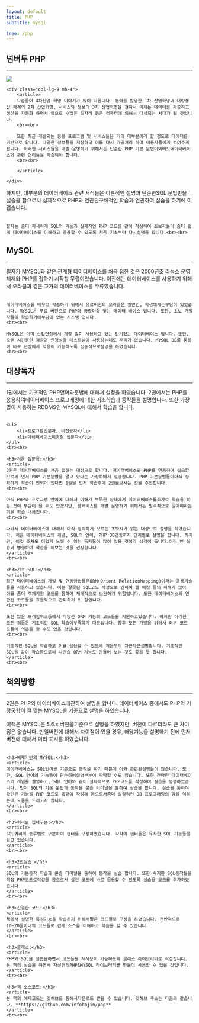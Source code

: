 ```yaml
---
layout: default
title: PHP
subtitle: mysql

tree: /php
---
```


## 넘버투 PHP
<hr>
<div class="row">
    <div class="col-lg-3 mb-4">
        <img src="../img/php2.jpg">
    </div>

    <div class="col-lg-9 mb-4">
        <article>
        요즘들어 4차산업 혁명 이야기가 많이 나옵니다. 동력을 발명한 1차 산업혁명과 대량생산 체계의 2차 산업혁명, 서비스와 정보의 3차 산업혁명을 걸쳐서 이제는 데이터를 가공하고생산을 자동화 하면서 앞으로 수많은 일자리 등은 컴퓨터에 의해서 대체되는 시대가 될 것입니다.
        <br><br>

        또한 최근 개발되는 응용 프로그램 및 서비스들은 거의 대부분이라 할 정도로 데이터를 기반으로 합니다. 다양한 정보들을 저장하고 이를 다시 가공처리 하여 이용자들에게 보여주게 됩니다. 이러한 서비스들을 개발 운영하기 위해서는 단순한 PHP 기본 문법이외에도데이터베이스와 관련 언어들을 학습해야 합니다.
        <br><br>
        
        </article>    

    </div>
</div>

<section>          
    하지만, 대부분의 데이터베이스 관련 서적들은 이론적인 설명과 단순한SQL 문법만을 실습을 함으로서 실제적으로 PHP와 연관된구체적인 학습과 연관하여 실습을 하기에 어렵습니다.<br><br>

    필자는 좀더 자세하게 SQL의 기능과 실제적인 PHP 코드를 같이 작성하여 초보자들이 좀더 쉽게 데이터베이스를 이해하고 응용할 수 있도록 처음 기초부터 다시설명을 합니다.<br><br>
</section>

<h2>MySQL</h2>
<hr>
<section>            
    필자가 MYSQL과 같은 관계형 데이터베이스를 처음 접한 것은 2000년초 리눅스 운영체제와 PHP를 접하기 시작할 무렵이었습니다. 이전에는 데이터베이스를 사용하기 위해서 오라클과 같은 고가의 데이터베이스를 주류였습니다.
    <br><br>

    데이터베이스를 배우고 학습하기 위해서 유료버전의 오라클은 일반인, 학생에게는부담이 있었습니다. MYSQL은 무료 버전으로 PHP와 궁합이잘 맞는 데이터 베이스 입니다. 또한, 초보 개발자들이 학습하기에부담이 없는 시스템 입니다.
    <br><br>

    MYSQL은 이미 산업현장에서 가장 많이 사용하고 있는 인기있는 데이터베이스 입니다. 또한, 오랜 시간동안 검증과 안정성을 테스트받아 사용하는데도 무리가 없습니다. MYSQL DB를 통하여 바로 현장에서 적용이 가능하도록 집중적으로설명을 하였습니다.   
    <br><br>   
</section>

<h2>대상독자</h2>     
<hr>
<section>
    1권에서는 기초적인 PHP언어와문법에 대해서 설정을 하였습니다. 2권에서는 PHP를 응용하여데이터베이스 프로그래밍에 대한 기초학습과 동작들을 설명합니다. 또한 가장 많이 사용하는 RDBMS인 MYSQL에 대해서 학습을 합니다.
    <br><br>   

    <ul>
        <li>프로그램입문자, 비전공자</li>  
        <li>데이터베이스미경험 입문자</li>
    </ul>
    <br><br> 

    <h3>처음 입문용:</h3>
    <article>
    2권은 데이터베이스를 처음 접하는 대상으로 합니다. 데이터베이스와 PHP를 연동하여 실습함으로써 먼저 PHP 기본문법을 알고 있다는 가정하에서 설명합니다. PHP 기본문법들이아직 정확하게 학습이 안되어 있다면 1권을 먼저 학습후에 2권을보시는 것을 추천합니다.
    <br><br>   

    아직 PHP와 프로그램 언어에 대해서 이해가 부족한 상태에서 데이터베이스를추가로 학습을 하는 것이 부담이 될 수도 있겠지만, 웹서비스를 개발 운영하기 위해서는 필수적으로 알아야하는 기본 학습 내용입니다.
    <br><br>  

    따라서 데이터베이스에 대해서 아직 정확하게 모르는 초보자가 읽는 대상으로 설명을 하였습니다. 처음 데이터베이스의 개념, SQL의 언어, PHP DB연동까지 단계별로 설명을 합니다. 하지만, 이것 조차도 어렵게 느낄 수 있는 독자들이 많이 있을 것이라 생각이 듭니다.여러 번 실습과 병행하여 학습을 해보는 것을 권장합니다.
    </article>
    <br><br> 

    <h3>기초 SQL:</h3>
    <article>
    최근 데이터베이스의 개발 및 연동방법들은ORM(Orient RelationMapping)이라는 응용기술들을 사용하고 있습니다. 이는 잘못된 SQL코드 작성으로 인하여 웹 해킹 등의 피해가 많아 이를 좀더 객체지향 코드를 통하여 체계적으로 보완하기 위함입니다. 또한 데이터베이스와 연관된 코드들을 효율적으로 관리하기 위 함입니다.
    <br><br>    

    또한 많은 프레임워크등에서 다양한 ORM 기능의 코드들을 지원하고있습니다. 하지만 이러한 모든 점들은 기초적인 SQL 학습이부족하기 때문입니다. 향후 모든 개발을 위해서 외부 코드 모듈에 의존을 할 수도 없을 것입니다.
    <br><br>   

    기초적인 SQL을 학습하고 이를 응용할 수 있도록 처음부터 차근차근설명합니다. 기초적인 SQL을 같이 학습함으로써 나만의 ORM 기능도 만들어 보는 것도 좋을 듯 합니다.
    </article>
    <br><br> 

</section>

<h2>책의방향</h2>     
<hr>
<section>
    2권은 PHP와 데이터베이스에관하여 설명을 합니다. 데이터베이스 중에서도 PHP와 가장궁합이 잘 맞는 MYSQL을 기준으로 설명을 하였습니다.   
    <br><br> 
    이책은 MYSQL은 5.6.x 버전을기준으로 설명을 하였지만, 버전이 다르더라도 큰 차이점은 없습니다. 만일버전에 대해서 차이점이 있을 경우, 해당기능을 설명하기 전에 먼저 버전에 대해서 미리 표시를 하였습니다.
    <br><br> 

    <h3>예제기반의 MYSQL:</h3>
    <article>
    데이터베이스는 SQL언어를 기준으로 동작을 하기 때문에 이와 관련된설명들이 많습니다. 또한, SQL 언어의 기능들이 단순하여설명부분이 딱딱할 수도 있습니다. 또한 간략한 데이터베이스의 개념을 설명하고, SQL 언어와 같이 실제적으로 PHP코드를 작성하여 실습을 병행하였습니다. 먼저 SQL의 기본 문법과 동작을 콘솔 터미널을 통하여 실습을 합니다. 실습을 통하여 확인된 기능을 PHP 코드로 똑같이 작성해 봄으로서좀더 실질적인 DB 프로그래밍의 감을 익히는데 도움을 드리고자 합니다.
    </article>
    <br><br>

    <h3>쿼리별 쳅터구분:</h3>
    <article>
    SQL쿼리의 종류별로 구분하여 챕터를 구성하였습니다. 각각의 챕터들은 유사한 SQL 기능들을 담고 있습니다. 
    </article>
    <br><br>

    <h3>2번실습:</h3>
    <article>
    SQL의 기본동작 학습과 콘솔 터미널을 통하여 동작을 실습 합니다. 또한 숙지한 SQL동작들을 직접 PHP코드로작성을 함으로서 실전 코드에 바로 응용할 수 있도록 실습을 코드를 추가하였습니다.
    </article>
    <br><br>

    <h3>간결한 코드:</h3>
    <article>
    책에서 설명한 특정기능을 학습하기 위해서짧은 코드들로 구성을 하였습니다. 전반적으로 10~20줄이내의 코드들로 쉽게 소스를 이해하고 학습을 할 수 있습니다. 
    </article>
    <br><br>

    <h3>클래스:</h3>
    <article>
    PHP와 SQL을 실습을하면서 코드들을 재사용이 가능하도록 클래스 라이브러리로 작성합니다. 본 책의 실습을 하면서 자신만의PHP&MYSQL 라이브러리를 만들어 사용할 수 있을 것입니다.
    </article>
    <br><br>

    <h3>책 소스코드:</h3>
    <article>
    본 책의 예제코드는 깃허브를 통해서다운로드 받을 수 있습니다. 깃허브 주소는 다음과 같습니다. **https://github.com/infohojin/php**
    </article>
    <br><br>

</section>